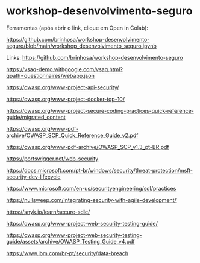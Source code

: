 # workshop-desenvolvimento-seguro

Ferramentas (após abrir o link, clique em Open in Colab):

https://github.com/brinhosa/workshop-desenvolvimento-seguro/blob/main/workshop_desenvolvimento_seguro.ipynb

Links:
https://github.com/brinhosa/workshop-desenvolvimento-seguro

https://vsaq-demo.withgoogle.com/vsaq.html?qpath=questionnaires/webapp.json

https://owasp.org/www-project-api-security/

https://owasp.org/www-project-docker-top-10/

https://owasp.org/www-project-secure-coding-practices-quick-reference-guide/migrated_content

https://owasp.org/www-pdf-archive/OWASP_SCP_Quick_Reference_Guide_v2.pdf

https://owasp.org/www-pdf-archive/OWASP_SCP_v1.3_pt-BR.pdf

https://portswigger.net/web-security

https://docs.microsoft.com/pt-br/windows/security/threat-protection/msft-security-dev-lifecycle

https://www.microsoft.com/en-us/securityengineering/sdl/practices

https://nullsweep.com/integrating-security-with-agile-development/

https://snyk.io/learn/secure-sdlc/

https://owasp.org/www-project-web-security-testing-guide/

https://owasp.org/www-project-web-security-testing-guide/assets/archive/OWASP_Testing_Guide_v4.pdf

https://www.ibm.com/br-pt/security/data-breach

